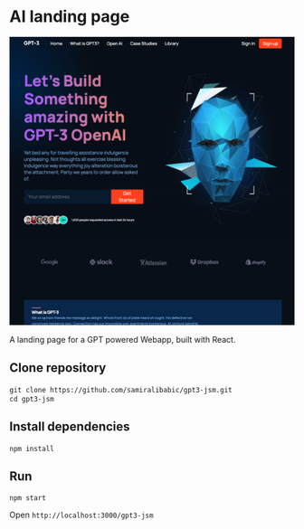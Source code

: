 # AI landing page

![screenshot](screenshot.png)

A landing page for a GPT powered Webapp, built with React.

## Clone repository

```shell
git clone https://github.com/samiralibabic/gpt3-jsm.git
cd gpt3-jsm
```

## Install dependencies

```shell
npm install
```

## Run

```shell
npm start
```

Open `http://localhost:3000/gpt3-jsm`
